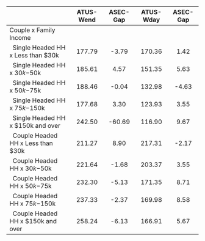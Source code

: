 
|                      |    ATUS-Wend |     ASEC-Gap |    ATUS-Wday |     ASEC-Gap |
| -------------------- | :----------: | :----------: | :----------: | :----------: |
| Couple x Family Income |              |              |              |              |
| &nbsp;&nbsp;Single Headed HH x Less than $30k |       177.79 |        -3.79 |       170.36 |         1.42 |
| &nbsp;&nbsp;Single Headed HH x $30k-$50k |       185.61 |         4.57 |       151.35 |         5.63 |
| &nbsp;&nbsp;Single Headed HH x $50k-$75k |       188.46 |        -0.04 |       132.98 |        -4.63 |
| &nbsp;&nbsp;Single Headed HH x $75k-$150k |       177.68 |         3.30 |       123.93 |         3.55 |
| &nbsp;&nbsp;Single Headed HH x $150k and over |       242.50 |       -60.69 |       116.90 |         9.67 |
| &nbsp;&nbsp;Couple Headed HH x Less than $30k |       211.27 |         8.90 |       217.31 |        -2.17 |
| &nbsp;&nbsp;Couple Headed HH x $30k-$50k |       221.64 |        -1.68 |       203.37 |         3.55 |
| &nbsp;&nbsp;Couple Headed HH x $50k-$75k |       232.30 |        -5.13 |       171.35 |         8.71 |
| &nbsp;&nbsp;Couple Headed HH x $75k-$150k |       237.33 |        -2.37 |       169.98 |         8.58 |
| &nbsp;&nbsp;Couple Headed HH x $150k and over |       258.24 |        -6.13 |       166.91 |         5.67 |

